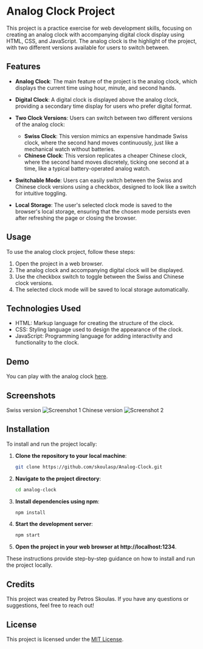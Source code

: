 # Analog Clock Project

This project is a practice exercise for web development skills, focusing on creating an analog clock with accompanying digital clock display using HTML, CSS, and JavaScript. The analog clock is the highlight of the project, with two different versions available for users to switch between.

## Features

- **Analog Clock**: The main feature of the project is the analog clock, which displays the current time using hour, minute, and second hands.
  
- **Digital Clock**: A digital clock is displayed above the analog clock, providing a secondary time display for users who prefer digital format.
  
- **Two Clock Versions**: Users can switch between two different versions of the analog clock:
  - **Swiss Clock**: This version mimics an expensive handmade Swiss clock, where the second hand moves continuously, just like a mechanical watch without batteries.
  - **Chinese Clock**: This version replicates a cheaper Chinese clock, where the second hand moves discretely, ticking one second at a time, like a typical battery-operated analog watch.
  
- **Switchable Mode**: Users can easily switch between the Swiss and Chinese clock versions using a checkbox, designed to look like a switch for intuitive toggling.
  
- **Local Storage**: The user's selected clock mode is saved to the browser's local storage, ensuring that the chosen mode persists even after refreshing the page or closing the browser.

## Usage

To use the analog clock project, follow these steps:

1. Open the project in a web browser.
2. The analog clock and accompanying digital clock will be displayed.
3. Use the checkbox switch to toggle between the Swiss and Chinese clock versions.
4. The selected clock mode will be saved to local storage automatically.

## Technologies Used

- HTML: Markup language for creating the structure of the clock.
- CSS: Styling language used to design the appearance of the clock.
- JavaScript: Programming language for adding interactivity and functionality to the clock.

## Demo

You can play with the analog clock [here](https://skoulasp.github.io/Analog-Clock/).

## Screenshots

Swiss version ![Screenshot 1](https://i.imgur.com/X7AQBWt.png)
Chinese version ![Screenshot 2](https://i.imgur.com/o7878nI.png)

## Installation

To install and run the project locally:

1. **Clone the repository to your local machine**:
   ```bash
   git clone https://github.com/skoulasp/Analog-Clock.git

2. **Navigate to the project directory**:
    ```bash
	cd analog-clock
3. **Install dependencies using npm**:
    ```bash
	npm install
4. **Start the development server**:
    ```bash
	npm start
5. **Open the project in your web browser at http://localhost:1234**.

These instructions provide step-by-step guidance on how to install and run the project locally.

## Credits

This project was created by Petros Skoulas. If you have any questions or suggestions, feel free to reach out!

## License

This project is licensed under the [MIT License](license.md).
